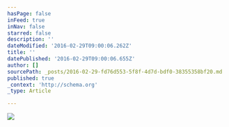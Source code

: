 ```yaml
---
hasPage: false
inFeed: true
inNav: false
starred: false
description: ''
dateModified: '2016-02-29T09:00:06.262Z'
title: ''
datePublished: '2016-02-29T09:00:06.655Z'
author: []
sourcePath: _posts/2016-02-29-fd76d553-5f8f-4d7d-bdf0-38355358bf20.md
published: true
_context: 'http://schema.org'
_type: Article

---
```

![](https://the-grid-user-content.s3-us-west-2.amazonaws.com/b2b1ce98-9f95-4148-bf2a-d7dce838f609.jpg)